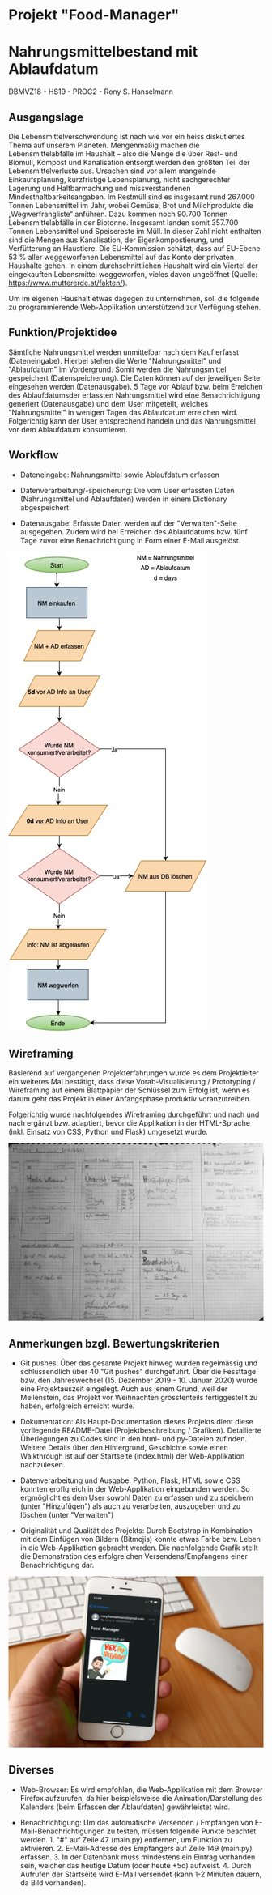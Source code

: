 # Projekt "Food-Manager"
# Nahrungsmittelbestand mit Ablaufdatum
DBMVZ18 - HS19 - PROG2 - Rony S. Hanselmann


## Ausgangslage
Die Lebensmittelverschwendung ist nach wie vor ein heiss diskutiertes Thema auf unserem Planeten. Mengenmäßig machen die Lebensmittelabfälle im Haushalt – also die Menge die über Rest- und Biomüll, Kompost und Kanalisation entsorgt werden den größten Teil der Lebensmittelverluste aus. Ursachen sind vor allem mangelnde Einkaufsplanung, kurzfristige Lebensplanung, nicht sachgerechter Lagerung und Haltbarmachung und missverstandenen Mindesthaltbarkeitsangaben.
Im Restmüll sind es insgesamt rund 267.000 Tonnen Lebensmittel im Jahr, wobei Gemüse, Brot und Milchprodukte die „Wegwerfrangliste“ anführen. Dazu kommen noch 90.700 Tonnen Lebensmittelabfälle in der Biotonne. Insgesamt landen somit 357.700 Tonnen Lebensmittel und Speisereste im Müll. In dieser Zahl nicht enthalten sind die Mengen aus Kanalisation, der Eigenkompostierung, und Verfütterung an Haustiere. Die EU-Kommission schätzt, dass auf EU-Ebene 53 % aller weggeworfenen Lebensmittel auf das Konto der privaten Haushalte gehen. In einem durchschnittlichen Haushalt wird ein Viertel der eingekauften Lebensmittel weggeworfen, vieles davon ungeöffnet (Quelle: https://www.muttererde.at/fakten/).

Um im eigenen Haushalt etwas dagegen zu unternehmen, soll die folgende zu programmierende Web-Applikation unterstützend zur Verfügung stehen. 

## Funktion/Projektidee
Sämtliche Nahrungsmittel werden unmittelbar nach dem Kauf erfasst (Dateneingabe). Hierbei stehen die Werte "Nahrungsmittel" und "Ablaufdatum" im Vordergrund. Somit werden die Nahrungsmittel gespeichert (Datenspeicherung). Die Daten können auf der jeweiligen Seite eingesehen werden (Datenausgabe). 5 Tage vor Ablauf bzw. beim Erreichen des Ablaufdatumsder erfassten Nahrungsmittel wird eine Benachrichtigung generiert (Datenausgabe) und dem User mitgeteilt, welches "Nahrungsmittel" in wenigen Tagen das Ablaufdatum erreichen wird. Folgerichtig kann der User entsprechend handeln und das Nahrungsmittel vor dem Ablaufdatum konsumieren.


## Workflow
* Dateneingabe:
Nahrungsmittel sowie Ablaufdatum erfassen

* Datenverarbeitung/-speicherung:
Die vom User erfassten Daten (Nahrungsmittel und Ablaufdaten) werden in einem Dictionary abgespeichert
	
* Datenausgabe:
Erfasste Daten werden auf der "Verwalten"-Seite ausgegeben. Zudem wird bei Erreichen des Ablaufdatums bzw. fünf Tage zuvor eine Benachrichtigung in Form einer E-Mail ausgelöst. 


![Ablaufdiagramm](docs/prog2projectv4.jpg)


## Wireframing
Basierend auf vergangenen Projekterfahrungen wurde es dem Projektleiter ein weiteres Mal bestätigt, dass diese Vorab-Visualisierung / Prototyping / Wireframing auf einem Blattpapier der Schlüssel zum Erfolg ist, wenn es darum geht das Projekt in einer Anfangsphase produktiv voranzutreiben.

Folgerichtig wurde nachfolgendes Wireframing durchgeführt und nach und nach ergänzt bzw. adaptiert, bevor die Applikation in der HTML-Sprache (inkl. Einsatz von CSS, Python und Flask) umgesetzt wurde.

![Wireframing](docs/wireframing_v2.jpg)


## Anmerkungen bzgl. Bewertungskriterien
* Git pushes: Über das gesamte Projekt hinweg wurden regelmässig und schlussendlich über 40 "Git pushes" durchgeführt. Über die Fessttage bzw. den Jahreswechsel (15. Dezember 2019 - 10. Januar 2020) wurde eine Projektauszeit eingelegt. Auch aus jenem Grund, weil der Meilenstein, das Projekt vor Weihnachten grösstenteils fertiggestellt zu haben, erfolgreich erreicht wurde.

* Dokumentation: Als Haupt-Dokumentation dieses Projekts dient diese vorliegende README-Datei (Projektbeschreibung / Grafiken). Detailierte Überlegungen zu Codes sind in den html- und py-Dateien zufinden. Weitere Details über den Hintergrund, Geschichte sowie einen Walkthrough ist auf der Startseite (index.html) der Web-Applikation nachzulesen.

* Datenverarbeitung und Ausgabe: Python, Flask, HTML sowie CSS konnten eroflgreich in der Web-Applikation eingebunden werden. So ergmöglicht es dem User sowohl Daten zu erfassen und zu speichern (unter "Hinzufügen") als auch zu verarbeiten, auszugeben und zu löschen (unter "Verwalten") 

* Originalität und Qualität des Projekts: Durch Bootstrap in Kombination mit dem Einfügen von Bildern (Bitmojis) konnte etwas Farbe bzw. Leben in die Web-Applikation gebracht werden. Die nachfolgende Grafik stellt die Demonstration des erfolgreichen Versendens/Empfangens einer Benachrichtigung dar.

![Wireframing](docs/Demo_eMail2.png)


## Diverses
* Web-Browser: Es wird empfohlen, die Web-Applikation mit dem Browser Firefox aufzurufen, da hier beispielsweise die Animation/Darstellung des Kalenders (beim Erfassen der Ablaufdaten) gewährleistet wird.

* Benachrichtigung: Um das automatische Versenden / Empfangen von E-Mail-Benachrichtigungen zu testen, müssen folgende Punkte beachtet werden. 1. "#" auf Zeile 47 (main.py) entfernen, um Funktion zu aktivieren. 2. E-Mail-Adresse des Empfängers auf Zeile 149 (main.py) erfassen. 3. In der Datenbank muss mindestens ein Eintrag vorhanden sein, welcher das heutige Datum (oder heute +5d) aufweist. 4. Durch Aufrufen der Startseite wird E-Mail versendet (kann 1-2 Minuten dauern, da Bild vorhanden).

